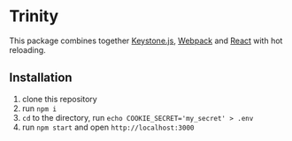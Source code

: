 # Trinity

This package combines together [Keystone.js](keystone), [Webpack](webpack) and [React](react) with hot reloading.


[keystone]:https://github.com/keystonejs/keystone
[react]:https://github.com/react/react
[webpack]:https://github.com/webpack/webpack

## Installation
1. clone this repository
2. run `npm i`
3. `cd` to the directory, run `echo COOKIE_SECRET='my_secret' > .env`
4. run `npm start` and open `http://localhost:3000`
